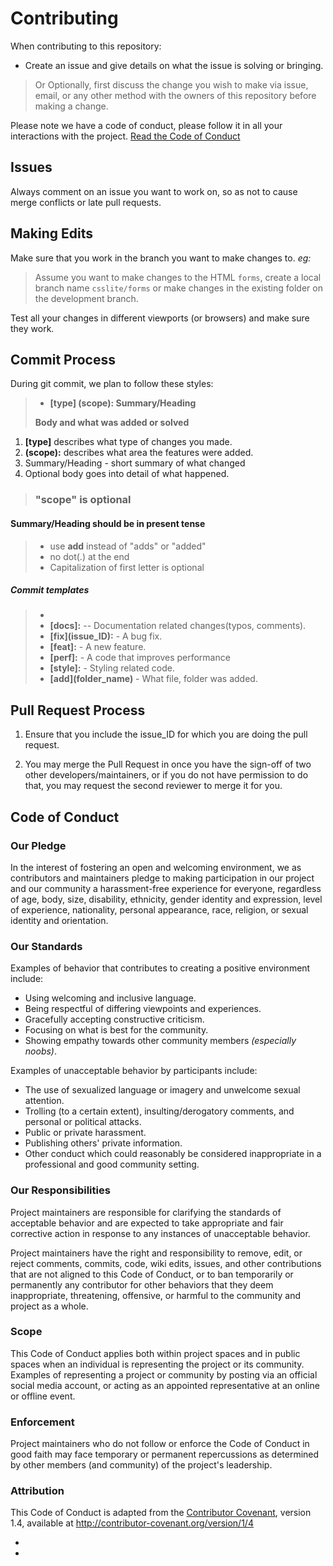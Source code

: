 # Contributing

When contributing to this repository:

- Create an issue and give details on what the issue is solving or bringing. 

> Or Optionally, first discuss the change you wish to make via issue, email, or any other method with the owners of this repository before making a change.

Please note we have a code of conduct, please follow it in all your interactions with the project. [Read the Code of Conduct](#coc)

## Issues

Always comment on an issue you want to work on, so as not to cause merge conflicts or late pull requests.


## Making Edits

Make sure that you work in the branch you want to make changes to. _eg:_ 

> Assume you want to make changes to the HTML `forms`, create a local branch name `csslite/forms` or make changes in the  existing folder on the development branch.

Test all your changes in different viewports (or browsers) and make sure they work.


## Commit Process

During git commit, we plan to follow these styles:

> - **\[type\] (scope): Summary/Heading**
> 
>  **Body and what was added or solved**

1. **[type]** describes what type of changes you made.
2. **(scope):** describes what area the features were added.
3. Summary/Heading - short summary of what changed
4. Optional body goes into detail of what happened.

> ### "scope" is optional

#### Summary/Heading should be in present tense
> * use **add** instead of "adds" or "added"
> * no dot(.) at the end
> * Capitalization of first letter is optional


##### Commit templates
> * 
> * **[docs]:** -- Documentation related changes(typos, comments).
> * **\[fix\](issue_ID):**  - A bug fix.
> * **[feat]:** - A new feature.
> * **[perf]:** - A code that improves performance
> * **[style]:** - Styling related code.
> * **\[add\](folder_name)** - What file, folder was added.


## Pull Request Process

1. Ensure that you include the issue_ID for which you are doing the pull request.

2. You may merge the Pull Request in once you have the sign-off of two other developers/maintainers, or if you do not have permission to do that, you may request the second reviewer to merge it for you.


## <a id="coc"></a>Code of Conduct

### Our Pledge

In the interest of fostering an open and welcoming environment, we as contributors and maintainers pledge to making participation in our project and our community a harassment-free experience for everyone, regardless of age, body, size, disability, ethnicity, gender identity and expression, level of experience, nationality, personal appearance, race, religion, or sexual identity and
orientation.

### Our Standards

Examples of behavior that contributes to creating a positive environment include:

* Using welcoming and inclusive language.
* Being respectful of differing viewpoints and experiences.
* Gracefully accepting constructive criticism.
* Focusing on what is best for the community.
* Showing empathy towards other community members _(especially noobs)_.


Examples of unacceptable behavior by participants include:

* The use of sexualized language or imagery and unwelcome sexual attention.
* Trolling (to a certain extent), insulting/derogatory comments, and personal or political attacks.
* Public or private harassment.
* Publishing others' private information.
* Other conduct which could reasonably be considered inappropriate in a professional and good community setting.


### Our Responsibilities

Project maintainers are responsible for clarifying the standards of acceptable behavior and are expected to take appropriate and fair corrective action in response to any instances of unacceptable behavior.

Project maintainers have the right and responsibility to remove, edit, or reject comments, commits, code, wiki edits, issues, and other contributions that are not aligned to this Code of Conduct, or to ban temporarily or permanently any contributor for other behaviors that they deem inappropriate, threatening, offensive, or harmful to the community and project as a whole.

### Scope

This Code of Conduct applies both within project spaces and in public spaces when an individual is representing the project or its community. 
Examples of representing a project or community by posting via an official social media account, or acting as an appointed representative at an online or offline event.


### Enforcement

Project maintainers who do not follow or enforce the Code of Conduct in good faith may face temporary or permanent repercussions as determined by other members (and community) of the project's leadership.


### Attribution

This Code of Conduct is adapted from the [Contributor Covenant][homepage], version 1.4,
available at <http://contributor-covenant.org/version/1/4>

* [homepage]: http://contributor-covenant.org
* [version]: http://contributor-covenant.org/version/1/4/
